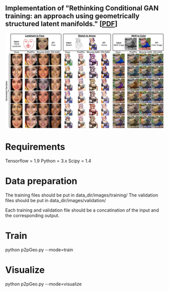 ## Implementation of "Rethinking Conditional GAN training: an approach using geometrically structured latent manifolds." [[PDF](https://arxiv.org/abs/2011.13055)]

![alt text](./images/im1.jpg "Title")

# Requirements
Tensorflow = 1.9
Python = 3.x
Scipy = 1.4

# Data preparation
The training files should be put in data_dir/images/training/
The validation files should be put in data_dir/images/validation/

Each training and validation file should be a concatination of the input and the corresponding output. 

# Train
python p2pGeo.py --mode=train

# Visualize
python p2pGeo.py --mode=visualize


